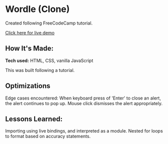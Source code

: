 # Wordle (Clone)
Created following FreeCodeCamp tutorial.

[Click here for live demo](https://fancy-queijadas-509cff.netlify.app)

## How It's Made:

**Tech used:** HTML, CSS, vanilla JavaScript

This was built following a tutorial. 

## Optimizations

Edge cases encountered: When keyboard press of 'Enter' to close an alert, the alert continues to pop up. Mouse click dismisses the alert appropriately.

## Lessons Learned:

Importing using live bindings, and interpreted as a module. Nested for loops to format based on accuracy statements.